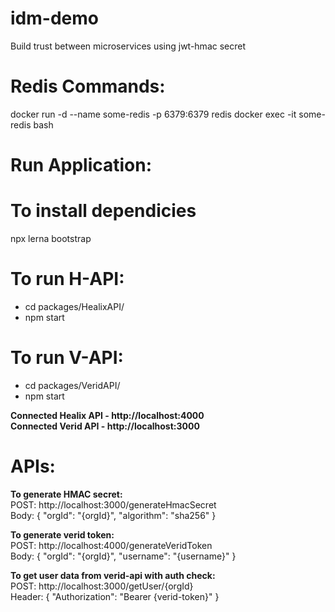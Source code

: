 # idm-demo
Build trust between microservices using jwt-hmac secret

# Redis Commands:
docker run -d --name some-redis -p 6379:6379 redis
docker exec -it some-redis bash

# Run Application:
# To install dependicies
npx lerna bootstrap

# To run H-API:
 - cd packages/HealixAPI/
 - npm start

# To run V-API:
 - cd packages/VeridAPI/
 - npm start

**Connected Healix API - http://localhost:4000** <br />
**Connected Verid API - http://localhost:3000** <br />

# APIs:
**To generate HMAC secret:** <br />
POST: http://localhost:3000/generateHmacSecret <br />
Body: {
    "orgId": "{orgId}",
    "algorithm": "sha256"
}

**To generate verid token:** <br />
POST: http://localhost:4000/generateVeridToken <br />
Body: {
    "orgId": "{orgId}",
    "username": "{username}"
}

**To get user data from verid-api with auth check:** <br />
POST: http://localhost:3000/getUser/{orgId} <br />
Header: {
    "Authorization": "Bearer {verid-token}"
}
